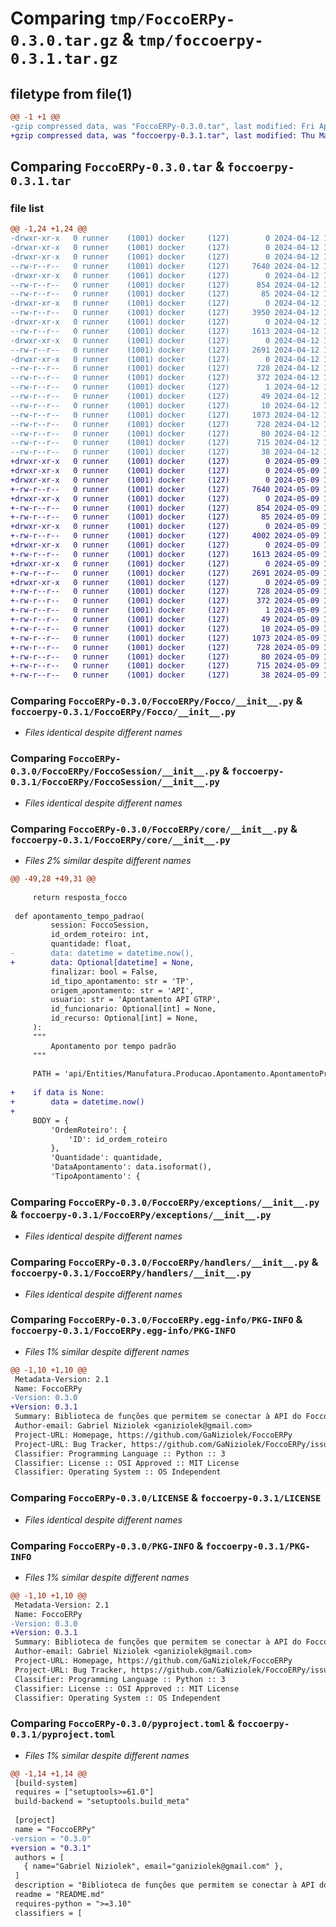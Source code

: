 # Comparing `tmp/FoccoERPy-0.3.0.tar.gz` & `tmp/foccoerpy-0.3.1.tar.gz`

## filetype from file(1)

```diff
@@ -1 +1 @@
-gzip compressed data, was "FoccoERPy-0.3.0.tar", last modified: Fri Apr 12 14:00:46 2024, max compression
+gzip compressed data, was "foccoerpy-0.3.1.tar", last modified: Thu May  9 17:47:19 2024, max compression
```

## Comparing `FoccoERPy-0.3.0.tar` & `foccoerpy-0.3.1.tar`

### file list

```diff
@@ -1,24 +1,24 @@
-drwxr-xr-x   0 runner    (1001) docker     (127)        0 2024-04-12 14:00:45.998744 FoccoERPy-0.3.0/
-drwxr-xr-x   0 runner    (1001) docker     (127)        0 2024-04-12 14:00:45.998744 FoccoERPy-0.3.0/FoccoERPy/
-drwxr-xr-x   0 runner    (1001) docker     (127)        0 2024-04-12 14:00:45.998744 FoccoERPy-0.3.0/FoccoERPy/Focco/
--rw-r--r--   0 runner    (1001) docker     (127)     7640 2024-04-12 14:00:41.000000 FoccoERPy-0.3.0/FoccoERPy/Focco/__init__.py
-drwxr-xr-x   0 runner    (1001) docker     (127)        0 2024-04-12 14:00:45.998744 FoccoERPy-0.3.0/FoccoERPy/FoccoSession/
--rw-r--r--   0 runner    (1001) docker     (127)      854 2024-04-12 14:00:41.000000 FoccoERPy-0.3.0/FoccoERPy/FoccoSession/__init__.py
--rw-r--r--   0 runner    (1001) docker     (127)       85 2024-04-12 14:00:41.000000 FoccoERPy-0.3.0/FoccoERPy/__init__.py
-drwxr-xr-x   0 runner    (1001) docker     (127)        0 2024-04-12 14:00:45.998744 FoccoERPy-0.3.0/FoccoERPy/core/
--rw-r--r--   0 runner    (1001) docker     (127)     3950 2024-04-12 14:00:41.000000 FoccoERPy-0.3.0/FoccoERPy/core/__init__.py
-drwxr-xr-x   0 runner    (1001) docker     (127)        0 2024-04-12 14:00:45.998744 FoccoERPy-0.3.0/FoccoERPy/exceptions/
--rw-r--r--   0 runner    (1001) docker     (127)     1613 2024-04-12 14:00:41.000000 FoccoERPy-0.3.0/FoccoERPy/exceptions/__init__.py
-drwxr-xr-x   0 runner    (1001) docker     (127)        0 2024-04-12 14:00:45.998744 FoccoERPy-0.3.0/FoccoERPy/handlers/
--rw-r--r--   0 runner    (1001) docker     (127)     2691 2024-04-12 14:00:41.000000 FoccoERPy-0.3.0/FoccoERPy/handlers/__init__.py
-drwxr-xr-x   0 runner    (1001) docker     (127)        0 2024-04-12 14:00:45.998744 FoccoERPy-0.3.0/FoccoERPy.egg-info/
--rw-r--r--   0 runner    (1001) docker     (127)      728 2024-04-12 14:00:45.000000 FoccoERPy-0.3.0/FoccoERPy.egg-info/PKG-INFO
--rw-r--r--   0 runner    (1001) docker     (127)      372 2024-04-12 14:00:45.000000 FoccoERPy-0.3.0/FoccoERPy.egg-info/SOURCES.txt
--rw-r--r--   0 runner    (1001) docker     (127)        1 2024-04-12 14:00:45.000000 FoccoERPy-0.3.0/FoccoERPy.egg-info/dependency_links.txt
--rw-r--r--   0 runner    (1001) docker     (127)       49 2024-04-12 14:00:45.000000 FoccoERPy-0.3.0/FoccoERPy.egg-info/requires.txt
--rw-r--r--   0 runner    (1001) docker     (127)       10 2024-04-12 14:00:45.000000 FoccoERPy-0.3.0/FoccoERPy.egg-info/top_level.txt
--rw-r--r--   0 runner    (1001) docker     (127)     1073 2024-04-12 14:00:41.000000 FoccoERPy-0.3.0/LICENSE
--rw-r--r--   0 runner    (1001) docker     (127)      728 2024-04-12 14:00:45.998744 FoccoERPy-0.3.0/PKG-INFO
--rw-r--r--   0 runner    (1001) docker     (127)       80 2024-04-12 14:00:41.000000 FoccoERPy-0.3.0/README.md
--rw-r--r--   0 runner    (1001) docker     (127)      715 2024-04-12 14:00:41.000000 FoccoERPy-0.3.0/pyproject.toml
--rw-r--r--   0 runner    (1001) docker     (127)       38 2024-04-12 14:00:45.998744 FoccoERPy-0.3.0/setup.cfg
+drwxr-xr-x   0 runner    (1001) docker     (127)        0 2024-05-09 17:47:19.627676 foccoerpy-0.3.1/
+drwxr-xr-x   0 runner    (1001) docker     (127)        0 2024-05-09 17:47:19.623676 foccoerpy-0.3.1/FoccoERPy/
+drwxr-xr-x   0 runner    (1001) docker     (127)        0 2024-05-09 17:47:19.627676 foccoerpy-0.3.1/FoccoERPy/Focco/
+-rw-r--r--   0 runner    (1001) docker     (127)     7640 2024-05-09 17:47:14.000000 foccoerpy-0.3.1/FoccoERPy/Focco/__init__.py
+drwxr-xr-x   0 runner    (1001) docker     (127)        0 2024-05-09 17:47:19.627676 foccoerpy-0.3.1/FoccoERPy/FoccoSession/
+-rw-r--r--   0 runner    (1001) docker     (127)      854 2024-05-09 17:47:14.000000 foccoerpy-0.3.1/FoccoERPy/FoccoSession/__init__.py
+-rw-r--r--   0 runner    (1001) docker     (127)       85 2024-05-09 17:47:14.000000 foccoerpy-0.3.1/FoccoERPy/__init__.py
+drwxr-xr-x   0 runner    (1001) docker     (127)        0 2024-05-09 17:47:19.627676 foccoerpy-0.3.1/FoccoERPy/core/
+-rw-r--r--   0 runner    (1001) docker     (127)     4002 2024-05-09 17:47:14.000000 foccoerpy-0.3.1/FoccoERPy/core/__init__.py
+drwxr-xr-x   0 runner    (1001) docker     (127)        0 2024-05-09 17:47:19.627676 foccoerpy-0.3.1/FoccoERPy/exceptions/
+-rw-r--r--   0 runner    (1001) docker     (127)     1613 2024-05-09 17:47:14.000000 foccoerpy-0.3.1/FoccoERPy/exceptions/__init__.py
+drwxr-xr-x   0 runner    (1001) docker     (127)        0 2024-05-09 17:47:19.627676 foccoerpy-0.3.1/FoccoERPy/handlers/
+-rw-r--r--   0 runner    (1001) docker     (127)     2691 2024-05-09 17:47:14.000000 foccoerpy-0.3.1/FoccoERPy/handlers/__init__.py
+drwxr-xr-x   0 runner    (1001) docker     (127)        0 2024-05-09 17:47:19.627676 foccoerpy-0.3.1/FoccoERPy.egg-info/
+-rw-r--r--   0 runner    (1001) docker     (127)      728 2024-05-09 17:47:19.000000 foccoerpy-0.3.1/FoccoERPy.egg-info/PKG-INFO
+-rw-r--r--   0 runner    (1001) docker     (127)      372 2024-05-09 17:47:19.000000 foccoerpy-0.3.1/FoccoERPy.egg-info/SOURCES.txt
+-rw-r--r--   0 runner    (1001) docker     (127)        1 2024-05-09 17:47:19.000000 foccoerpy-0.3.1/FoccoERPy.egg-info/dependency_links.txt
+-rw-r--r--   0 runner    (1001) docker     (127)       49 2024-05-09 17:47:19.000000 foccoerpy-0.3.1/FoccoERPy.egg-info/requires.txt
+-rw-r--r--   0 runner    (1001) docker     (127)       10 2024-05-09 17:47:19.000000 foccoerpy-0.3.1/FoccoERPy.egg-info/top_level.txt
+-rw-r--r--   0 runner    (1001) docker     (127)     1073 2024-05-09 17:47:14.000000 foccoerpy-0.3.1/LICENSE
+-rw-r--r--   0 runner    (1001) docker     (127)      728 2024-05-09 17:47:19.627676 foccoerpy-0.3.1/PKG-INFO
+-rw-r--r--   0 runner    (1001) docker     (127)       80 2024-05-09 17:47:14.000000 foccoerpy-0.3.1/README.md
+-rw-r--r--   0 runner    (1001) docker     (127)      715 2024-05-09 17:47:14.000000 foccoerpy-0.3.1/pyproject.toml
+-rw-r--r--   0 runner    (1001) docker     (127)       38 2024-05-09 17:47:19.627676 foccoerpy-0.3.1/setup.cfg
```

### Comparing `FoccoERPy-0.3.0/FoccoERPy/Focco/__init__.py` & `foccoerpy-0.3.1/FoccoERPy/Focco/__init__.py`

 * *Files identical despite different names*

### Comparing `FoccoERPy-0.3.0/FoccoERPy/FoccoSession/__init__.py` & `foccoerpy-0.3.1/FoccoERPy/FoccoSession/__init__.py`

 * *Files identical despite different names*

### Comparing `FoccoERPy-0.3.0/FoccoERPy/core/__init__.py` & `foccoerpy-0.3.1/FoccoERPy/core/__init__.py`

 * *Files 2% similar despite different names*

```diff
@@ -49,28 +49,31 @@
 
     return resposta_focco
 
 def apontamento_tempo_padrao(
         session: FoccoSession,
         id_ordem_roteiro: int,
         quantidade: float,
-        data: datetime = datetime.now(),
+        data: Optional[datetime] = None,
         finalizar: bool = False,
         id_tipo_apontamento: str = 'TP',
         origem_apontamento: str = 'API',
         usuario: str = 'Apontamento API GTRP',
         id_funcionario: Optional[int] = None,
         id_recurso: Optional[int] = None,
     ):
     """
         Apontamento por tempo padrão
     """
 
     PATH = 'api/Entities/Manufatura.Producao.Apontamento.ApontamentoProducao'
 
+    if data is None:
+        data = datetime.now()
+
     BODY = {
         'OrdemRoteiro': {
             'ID': id_ordem_roteiro
         },
         'Quantidade': quantidade,
         'DataApontamento': data.isoformat(),
         'TipoApontamento': {
```

### Comparing `FoccoERPy-0.3.0/FoccoERPy/exceptions/__init__.py` & `foccoerpy-0.3.1/FoccoERPy/exceptions/__init__.py`

 * *Files identical despite different names*

### Comparing `FoccoERPy-0.3.0/FoccoERPy/handlers/__init__.py` & `foccoerpy-0.3.1/FoccoERPy/handlers/__init__.py`

 * *Files identical despite different names*

### Comparing `FoccoERPy-0.3.0/FoccoERPy.egg-info/PKG-INFO` & `foccoerpy-0.3.1/FoccoERPy.egg-info/PKG-INFO`

 * *Files 1% similar despite different names*

```diff
@@ -1,10 +1,10 @@
 Metadata-Version: 2.1
 Name: FoccoERPy
-Version: 0.3.0
+Version: 0.3.1
 Summary: Biblioteca de funções que permitem se conectar à API do FoccoERP 
 Author-email: Gabriel Niziolek <ganiziolek@gmail.com>
 Project-URL: Homepage, https://github.com/GaNiziolek/FoccoERPy
 Project-URL: Bug Tracker, https://github.com/GaNiziolek/FoccoERPy/issues
 Classifier: Programming Language :: Python :: 3
 Classifier: License :: OSI Approved :: MIT License
 Classifier: Operating System :: OS Independent
```

### Comparing `FoccoERPy-0.3.0/LICENSE` & `foccoerpy-0.3.1/LICENSE`

 * *Files identical despite different names*

### Comparing `FoccoERPy-0.3.0/PKG-INFO` & `foccoerpy-0.3.1/PKG-INFO`

 * *Files 1% similar despite different names*

```diff
@@ -1,10 +1,10 @@
 Metadata-Version: 2.1
 Name: FoccoERPy
-Version: 0.3.0
+Version: 0.3.1
 Summary: Biblioteca de funções que permitem se conectar à API do FoccoERP 
 Author-email: Gabriel Niziolek <ganiziolek@gmail.com>
 Project-URL: Homepage, https://github.com/GaNiziolek/FoccoERPy
 Project-URL: Bug Tracker, https://github.com/GaNiziolek/FoccoERPy/issues
 Classifier: Programming Language :: Python :: 3
 Classifier: License :: OSI Approved :: MIT License
 Classifier: Operating System :: OS Independent
```

### Comparing `FoccoERPy-0.3.0/pyproject.toml` & `foccoerpy-0.3.1/pyproject.toml`

 * *Files 1% similar despite different names*

```diff
@@ -1,14 +1,14 @@
 [build-system]
 requires = ["setuptools>=61.0"]
 build-backend = "setuptools.build_meta"
 
 [project]
 name = "FoccoERPy"
-version = "0.3.0"
+version = "0.3.1"
 authors = [
   { name="Gabriel Niziolek", email="ganiziolek@gmail.com" },
 ]
 description = "Biblioteca de funções que permitem se conectar à API do FoccoERP "
 readme = "README.md"
 requires-python = ">=3.10"
 classifiers = [
```

